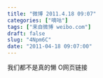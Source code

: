 ```yaml
---
title: "微博 2011.4.18 09:07"
categories: ["嘀咕"]
tags: ["来自微博 weibo.com"]
draft: false
slug: "4Npm6C"
date: "2011-04-18 09:07:00"
---
```


<p>我们都不是真的懒 O网页链接 ​​​​</p>
